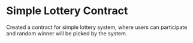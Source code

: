 # Simple Lottery Contract
Created a contract for simple lottery system, where users can participate and random winner will be picked by the system.
